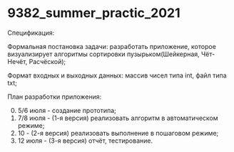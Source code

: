 # 9382_summer_practic_2021

Спецификация:

Формальная постановка задачи: разработать приложение, которое визуализирует алгоритмы сортировки пузырьком(Шейкерная, Чёт-Нечёт, Расчёской);

Формат входных и выходных данных: массив чисел типа int, файл типа txt;

План разработки приложения:  

0) 5/6 июля - создание прототипа;
1) 7/8 июля - (1-я версия) реализовать алгоритм в автоматическом режиме;
2) 10 - (2-я версия) реализовать выполнение в пошаговом режиме;
3) 12 июля - (3-я версия) отчёт, тестирование.
